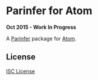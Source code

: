 # Parinfer for Atom

**Oct 2015 - Work In Progress**

A [Parinfer] package for [Atom].

## License

[ISC License]

[Parinfer]:http://shaunlebron.github.io/parinfer/
[Atom]:https://atom.io/
[ISC License]:LICENSE.md
